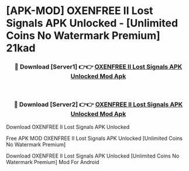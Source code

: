 # [APK-MOD] OXENFREE II  Lost Signals APK Unlocked - [Unlimited Coins No Watermark Premium] 21kad



<div align="center">
<h3>🔴 Download [Server1] 👉👉 <a href="https://momento.my/?title=OXENFREE_II__Lost_Signals_APK_Unlocked">OXENFREE II  Lost Signals APK Unlocked Mod Apk</a></h3><br>

<h3>🔴 Download [Server2] 👉👉 <a href="https://momento.my/?title=OXENFREE_II__Lost_Signals_APK_Unlocked">OXENFREE II  Lost Signals APK Unlocked Mod Apk</a></h3>
</div>



Download OXENFREE II  Lost Signals APK Unlocked 

Free APK MOD OXENFREE II  Lost Signals APK Unlocked [Unlimited Coins No Watermark Premium]

Download OXENFREE II  Lost Signals APK Unlocked [Unlimited Coins No Watermark Premium] Mod For Android

